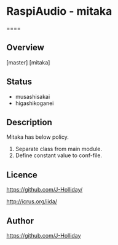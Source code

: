 # RaspiAudio - mitaka

====

## Overview

[master]
[mitaka]

## Status

* musashisakai
* higashikoganei

## Description

Mitaka has below policy.

1. Separate class from main module.
2. Define constant value to conf-file.

## Licence

https://github.com/J-Holliday/

http://icrus.org/iida/

## Author

https://github.com/J-Holliday